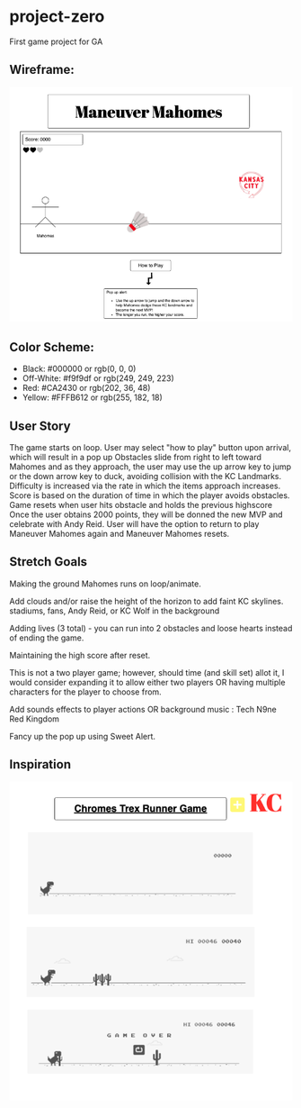 # project-zero
First game project for GA

## Wireframe:

<img src = "/images/wireframe.png" alt="wireframe">


## Color Scheme:

<ul>
    <li>Black: #000000 or rgb(0, 0, 0)</li>
    <li>Off-White: #f9f9df or rgb(249, 249, 223)</li>
    <li>Red: #CA2430 or rgb(202, 36, 48)</li>
    <li>Yellow: #FFFB612 or rgb(255, 182, 18)</li>
</ul>

## User Story

The game starts on loop.
User may select "how to play" button upon arrival, which will result in a pop up
Obstacles slide from right to left toward Mahomes and as they approach, the user may use the up arrow key to jump or the down arrow key to duck, avoiding collision with the KC Landmarks. 
Difficulty is increased via the rate in which the items approach increases. 
Score is based on the duration of time in which the player avoids obstacles.
Game resets when user hits obstacle and holds the previous highscore
Once the user obtains 2000 points, they will be donned the new MVP and celebrate with Andy Reid. 
User will have the option to return to play Maneuver Mahomes again and Maneuver Mahomes resets.

## Stretch Goals

Making the ground Mahomes runs on loop/animate.

Add clouds and/or raise the height of the horizon to add faint KC skylines. stadiums, fans, Andy Reid, or KC Wolf in the background

Adding lives (3 total) - you can run into 2 obstacles and loose hearts instead of ending the game. 

Maintaining the high score after reset.

This is not a two player game; however, should time (and skill set) allot it, I would consider expanding it to allow either two players OR having multiple characters for the player to choose from.

Add sounds effects to player actions OR background music : Tech N9ne Red Kingdom

Fancy up the pop up using Sweet Alert.

## Inspiration

<img src = "/images/inspiration.png" alt="wireframe">